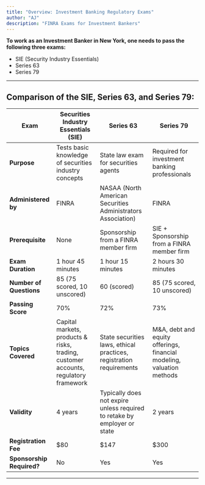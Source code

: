 ```yaml
---
title: "Overview: Investment Banking Regulatory Exams"
author: "AJ"
description: "FINRA Exams for Investment Bankers"
---
```


**To work as an Investment Banker in New York, one needs to pass the following three exams:**

- SIE (Security Industry Essentials)
- Series 63
- Series 79

---

## Comparison of the **SIE, Series 63, and Series 79**:


| **Exam**    | **Securities Industry Essentials (SIE)** | **Series 63** | **Series 79** |
|------------|---------------------------------|----------------|----------------|
| **Purpose** | Tests basic knowledge of securities industry concepts | State law exam for securities agents | Required for investment banking professionals |
| **Administered by** | FINRA | NASAA (North American Securities Administrators Association) | FINRA |
| **Prerequisite** | None | Sponsorship from a FINRA member firm | SIE + Sponsorship from a FINRA member firm |
| **Exam Duration** | 1 hour 45 minutes | 1 hour 15 minutes | 2 hours 30 minutes |
| **Number of Questions** | 85 (75 scored, 10 unscored) | 60 (scored) | 85 (75 scored, 10 unscored) |
| **Passing Score** | 70% | 72% | 73% |
| **Topics Covered** | Capital markets, products & risks, trading, customer accounts, regulatory framework | State securities laws, ethical practices, registration requirements | M&A, debt and equity offerings, financial modeling, valuation methods |
| **Validity** | 4 years | Typically does not expire unless required to retake by employer or state | 2 years |
| **Registration Fee** | $80 | $147 | $300 |
| **Sponsorship Required?** | No | Yes | Yes |

---



